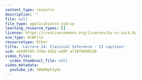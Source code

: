 ```yaml
---
content_type: resource
description: ''
file: null
file_type: application/x-subrip
learning_resource_types: []
license: https://creativecommons.org/licenses/by-nc-sa/4.0/
ocw_type: OCWFile
resourcetype: Other
title: 'Lecture 24: Classical Inference - II captions'
uid: a6949785-3f0a-42b2-a40f-a718f0dd6520
video_files:
  video_thumbnail_file: null
video_metadata:
  youtube_id: tBUHRpFZy0s
---
```

